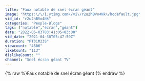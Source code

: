```yaml
---
title: "Faux notable de snel écran géant"
image: "https:\/\/i.ytimg.com\/vi\/r2u2hBVo4Nk\/hqdefault.jpg"
vid_id: "r2u2hBVo4Nk"
categories: "People-Blogs"
tags: ["notable","écran","géant"]
date: "2022-05-03T03:41:05+03:00"
vid_date: "2021-04-30T05:47:59Z"
duration: "PT31M23S"
viewcount: "4606"
likeCount: "113"
dislikeCount: ""
channel: "Snel écran géant TV"
---
```

{% raw %}Faux notable de snel écran géant {% endraw %}
